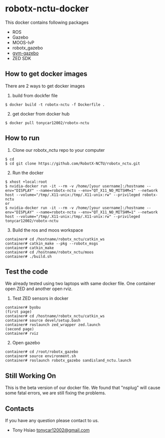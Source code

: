 # robotx-nctu-docker
This docker contains following packages
* ROS
* Gazebo
* MOOS-IvP
* robotx_gazebo
* [gym-gazebo](https://github.com/d3637042/gym-gazebo)
* ZED SDK


## How to get docker images
There are 2 ways to get docker images

1. build from dockfer file
```
$ docker build -t robotx-nctu -f Dockerfile .
```
2. get docker from docker hub
```
$ docker pull tonycar12002/robotx-nctu
```

## How to run
1. Clone our robotx_nctu repo to your computer
```
$ cd 
$ cd git clone https://github.com/RobotX-NCTU/robotx_nctu.git
```

2. Run the docker
```
$ xhost +local:root
$ nvidia-docker run -it --rm -v /home/[your username]:/hostname --env="DISPLAY" --name=robotx-nctu --env="QT_X11_NO_MITSHM=1" --network host --volume="/tmp/.X11-unix:/tmp/.X11-unix:rw" --privileged robotx-nctu
or 
$ nvidia-docker run -it --rm -v /home/[your username]:/hostname --env="DISPLAY" --name=robotx-nctu --env="QT_X11_NO_MITSHM=1" --network host --volume="/tmp/.X11-unix:/tmp/.X11-unix:rw" --privileged tonycar12002/robotx-nctu
```

3. Build the ros and moos workspace
```
container# cd /hostname/robotx_nctu/catkin_ws
container# catkin_make --pkg --robotx_msgs
container# catkin_make
container# cd /hostname/robotx_nctu/moos
container# ./build.sh
```

## Test the code
We already tested using two laptops with same docker file. One container open ZED and another open rviz.
1. Test ZED sensors in docker

```
container# byobu
(first page)
container# cd /hostname/robotx_nctu/catkin_ws
container# source devel/setup.bash
container# roslaunch zed_wrapper zed.launch 
(second page)
container# rviz
```

2. Open gazebo

```
container# cd /root/robotx_gazebo
container# source environment.sh
container# roslaunch robotx_gazebo sandisland_nctu.launch
```

## Still Working On
This is the beta version of our docker file. We found that "nsplug" will cause some fatal errors, we are still fixing the problems. 

## Contacts
If you have any question please contact to us.
* Tony Hsiao <tonycar12002@gmail.com>
